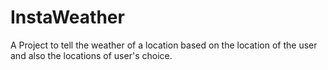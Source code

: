 # InstaWeather
A Project to tell the weather of a location based on the location of the user and also the locations of user's choice.
